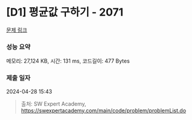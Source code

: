 # [D1] 평균값 구하기 - 2071 

[문제 링크](https://swexpertacademy.com/main/code/problem/problemDetail.do?contestProbId=AV5QRnJqA5cDFAUq) 

### 성능 요약

메모리: 27,124 KB, 시간: 131 ms, 코드길이: 477 Bytes

### 제출 일자

2024-04-28 15:43



> 출처: SW Expert Academy, https://swexpertacademy.com/main/code/problem/problemList.do